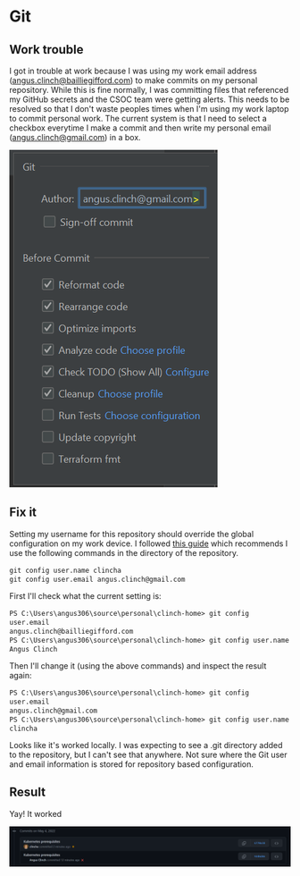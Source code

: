 # Git

## Work trouble

I got in trouble at work because I was using my work email address (angus.clinch@bailliegifford.com) to make commits on
my personal repository. While this is fine normally, I was committing files that referenced my GitHub secrets
and the CSOC team were getting alerts. This needs to be resolved so that I don't waste peoples times when I'm using my
work laptop to commit personal work. The current system is that I need to select a checkbox everytime I make a commit
and then write my personal email (angus.clinch@gmail.com) in a box.

![old-system.png](Images/Git/old-system.png)

## Fix it

Setting my username for this repository should override the global configuration on my work device. I
followed [this guide](https://docs.github.com/en/get-started/getting-started-with-git/setting-your-username-in-git)
which recommends I use the following commands in the directory of the repository.

    git config user.name clincha
    git config user.email angus.clinch@gmail.com

First I'll check what the current setting is:

    PS C:\Users\angus306\source\personal\clinch-home> git config user.email
    angus.clinch@bailliegifford.com
    PS C:\Users\angus306\source\personal\clinch-home> git config user.name 
    Angus Clinch

Then I'll change it (using the above commands) and inspect the result again:

    PS C:\Users\angus306\source\personal\clinch-home> git config user.email
    angus.clinch@gmail.com
    PS C:\Users\angus306\source\personal\clinch-home> git config user.name
    clincha

Looks like it's worked locally. I was expecting to see a .git directory added to the repository, but I can't see that
anywhere. Not sure where the Git user and email information is stored for repository based configuration.

## Result

Yay! It worked

![it worked.png](Images/Git/it-worked.png)
